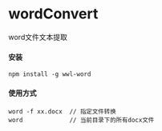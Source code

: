 # wordConvert
word文件文本提取
#### 安装
```
npm install -g wwl-word
```
#### 使用方式
```
word -f xx.docx  // 指定文件转换
word             // 当前目录下的所有docx文件
```
